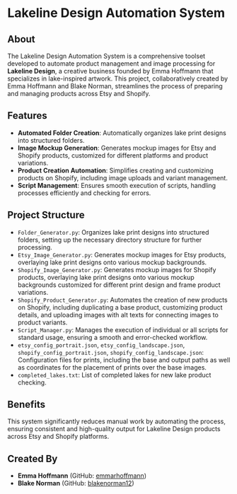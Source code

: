 # Lakeline Design Automation System

## About
The Lakeline Design Automation System is a comprehensive toolset developed to automate product management and image processing for **Lakeline Design**, a creative business founded by Emma Hoffmann that specializes in lake-inspired artwork. This project, collaboratively created by Emma Hoffmann and Blake Norman, streamlines the process of preparing and managing products across Etsy and Shopify.

## Features
- **Automated Folder Creation**: Automatically organizes lake print designs into structured folders.
- **Image Mockup Generation**: Generates mockup images for Etsy and Shopify products, customized for different platforms and product variations.
- **Product Creation Automation**: Simplifies creating and customizing products on Shopify, including image uploads and variant management.
- **Script Management**: Ensures smooth execution of scripts, handling processes efficiently and checking for errors.

## Project Structure
- `Folder_Generator.py`: Organizes lake print designs into structured folders, setting up the necessary directory structure for further processing.
- `Etsy_Image_Generator.py`: Generates mockup images for Etsy products, overlaying lake print designs onto various mockup backgrounds.
- `Shopify_Image_Generator.py`: Generates mockup images for Shopify products, overlaying lake print designs onto various mockup backgrounds customized for different print design and frame product variations.
- `Shopify_Product_Generator.py`: Automates the creation of new products on Shopify, including duplicating a base product, customizing product details, and uploading images with alt texts for connecting images to product variants.
- `Script_Manager.py`: Manages the execution of individual or all scripts for standard usage, ensuring a smooth and error-checked workflow.
- `etsy_config_portrait.json`, `etsy_config_landscape.json`, `shopify_config_portrait.json`, `shopify_config_landscape.json`: Configuration files for prints, including the base and output paths as well as coordinates for the placement of prints over the base images.
- `completed_lakes.txt`: List of completed lakes for new lake product checking.

## Benefits
This system significantly reduces manual work by automating the process, ensuring consistent and high-quality output for Lakeline Design products across Etsy and Shopify platforms.

## Created By
- **Emma Hoffmann** (GitHub: [emmarhoffmann](https://github.com/emmarhoffmann))
- **Blake Norman** (GitHub: [blakenorman12](https://github.com/blakenorman12))
